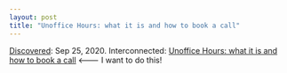 ```yaml
---
layout: post
title: "Unoffice Hours: what it is and how to book a call"
---
```

[Discovered](http://rolandtanglao.com/2020/07/29/p1-blogthis-checkvist-list-links-to-blog/): Sep 25, 2020. Interconnected: [Unoffice Hours: what it is and how to book a call](http://interconnected.org/home/2020/09/24/unoffice_hours) <--- I want to do this!
